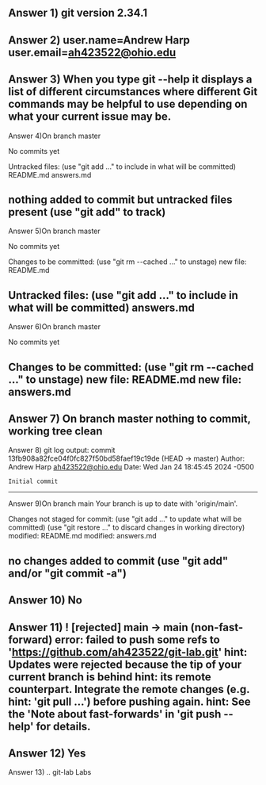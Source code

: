 Answer 1)  git version 2.34.1
--------------------------------------------------------------------
Answer 2) user.name=Andrew Harp
	  user.email=ah423522@ohio.edu
--------------------------------------------------------------------
Answer 3) When you type git --help it displays a list of different circumstances where different Git commands may be helpful to use depending on what your current issue may be.
--------------------------------------------------------------------
Answer 4)On branch master

No commits yet

Untracked files:
  (use "git add <file>..." to include in what will be committed)
	README.md
	answers.md

nothing added to commit but untracked files present (use "git add" to track)
-------------------------------------------------------------------
Answer 5)On branch master

No commits yet

Changes to be committed:
  (use "git rm --cached <file>..." to unstage)
	new file:   README.md

Untracked files:
  (use "git add <file>..." to include in what will be committed)
	answers.md
--------------------------------------------------------------------
Answer 6)On branch master

No commits yet

Changes to be committed:
  (use "git rm --cached <file>..." to unstage)
	new file:   README.md
	new file:   answers.md
--------------------------------------------------------------------
Answer 7)
On branch master
nothing to commit, working tree clean
--------------------------------------------------------------------
Answer 8) git log output:
commit 13fb908a82fce04f0fc827f50bd58faef19c19de (HEAD -> master)
Author: Andrew Harp <ah423522@ohio.edu>
Date:   Wed Jan 24 18:45:45 2024 -0500

    Initial commit
--------------------------------------------------------------------
Answer 9)On branch main
Your branch is up to date with 'origin/main'.

Changes not staged for commit:
  (use "git add <file>..." to update what will be committed)
  (use "git restore <file>..." to discard changes in working directory)
	modified:   README.md
	modified:   answers.md

no changes added to commit (use "git add" and/or "git commit -a")
--------------------------------------------------------------------
Answer 10) No
--------------------------------------------------------------------
Answer 11) ! [rejected]        main -> main (non-fast-forward)
error: failed to push some refs to 'https://github.com/ah423522/git-lab.git'
hint: Updates were rejected because the tip of your current branch is behind
hint: its remote counterpart. Integrate the remote changes (e.g.
hint: 'git pull ...') before pushing again.
hint: See the 'Note about fast-forwards' in 'git push --help' for details.
--------------------------------------------------------------------
Answer 12) Yes
--------------------------------------------------------------------
Answer 13)  ..  git-lab	Labs
